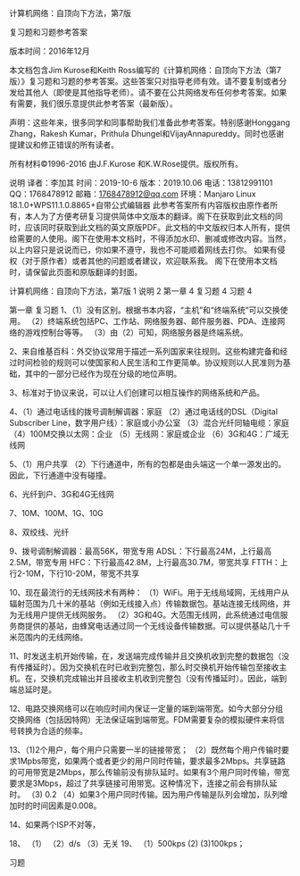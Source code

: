 计算机网络：自顶向下方法，第7版

复习题和习题参考答案


版本时间：2016年12月

本文档包含Jim Kurose和Keith Ross编写的《计算机网络：自顶向下方法（第7版）》复习题和习题的参考答案。这些答案只对指导老师有效。请不要复制或者分发给其他人（即使是其他指导老师）。请不要在公共网络发布任何参考答案。如果有需要，我们很乐意提供此参考答案（最新版）。

声明：这些年来，很多同学和同事帮助我们准备此参考答案。特别感谢Honggang Zhang，Rakesh Kumar，Prithula Dhungel和VijayAnnapureddy。同时也感谢提建议和修正错误的所有读者。

所有材料©1996-2016 由J.F.Kurose 和K.W.Rose提供。版权所有。


说明
译者：李加其
时间：2019-10-6
版本：2019.10.06
电话：13812991101
QQ：1768478912
邮箱：1768478912@qq.com
环境：Manjaro Linux 18.1.0+WPS11.1.0.8865+自带公式编辑器
此参考答案所有内容版权由原作者所有，本人为了方便考研复习提供简体中文版本的翻译。阁下在获取到此文档的同时，应该同时获取到此文档的英文原版PDF。此文档的中文版权归本人所有，提供给需要的人使用。阁下在使用本文档时，不得添加水印、删减或修改内容。当然，以上内容只是说说而已，你如果不遵守，我也不可能顺着网线去打你。
如果有侵权（对于原作者）或者其他的问题或者建议，欢迎联系我。
阁下在使用本文档时，请保留此页面和原版翻译的封面。

计算机网络：自顶向下方法，第7版	1
说明	2
第一章	4
复习题	4
习题	4



第一章
复习题
1、（1）没有区别。根据书本内容，“主机”和“终端系统”可以交换使用。
（2）终端系统包括PC、工作站、网络服务器、邮件服务器、PDA、连接网络的游戏控制台等等。
（3）由（2）可知，网络服务器是终端系统。

2、来自维基百科：外交协议常用于描述一系列国家来往规则。这些构建完备和经过时间检验的规则可以使国家和人民生活和工作更简单。协议规则以人民准则为基础，其中的一部分已经作为现在分级的地位声明。

3、标准对于协议来说，可以让人们创建可以相互操作的网络系统和产品。

4、（1）通过电话线的拨号调制解调器：家庭
（2）通过电话线的DSL（Digital Subscriber Line，数字用户线）：家庭或小办公室
（3）混合光纤同轴电缆：家庭
（4）100M交换以太网：企业
（5）无线网：家庭或企业
（6）3G和4G：广域无线网

5、（1）用户共享
（2）下行通道中，所有的包都是由头端这一个单一源发出的。因此，下行通道中没有碰撞。

6、光纤到户、3G和4G无线网

7、10M、100M、1G、10G

8、双绞线、光纤

9、拨号调制解调器：最高56K，带宽专用
   ADSL：下行最高24M，上行最高2.5M，带宽专用
   HFC：下行最高42.8M，上行最高30.7M，带宽共享
   FTTH：上行2-10M，下行10-20M，带宽不共享

10、现在最流行的无线网技术有两种：
（1）WiFi。用于无线局域网，无线用户从辐射范围为几十米的基站（例如无线接入点）传输数据包。基站连接无线网络，并为无线用户提供无线网服务。
（2）3G和4G。大范围无线网，此系统通过电信服务商提供的基站，由蜂窝电话通过同一个无线设备传输数据。可以提供基站几十千米范围内的无线网络。

11、时发送主机开始传输，在，发送端完成传输并且交换机收到完整的数据包（没有传播延时）。因为交换机在时已收到完整包，那么时交换机开始传输包至接收主机。在，交换机完成输出并且接收主机收到完整包（没有传播延时）。因此，端到端总延时是。

12、电路交换网络可以在响应时间内保证一定量的端到端带宽。如今大部分分组交换网络（包括因特网）无法保证端到端带宽。FDM需要复杂的模拟硬件来将信号转换为合适的频率。

13、（1)2个用户，每个用户只需要一半的链接带宽；
（2）既然每个用户传输时要求1Mpbs带宽，如果两个或者更少的用户同时传输，要求最多2Mbps。共享链路的可用带宽是2Mbps，那么传输前没有排队延时。如果有3个用户同时传输，带宽要求是3Mbps，超过了共享链接可用带宽。这种情况下，连接之前会有排队延时。
（3) 0.2
（4）如果3个用户同时传输。因为用户传输是队列会增加，队列增加时的时间因素是0.008。

14、如果两个ISP不对等，

18、
（1）
（2）d/s
（3）无关
19、
（1）500kps
(2)
(3)100kps；
   
习题

